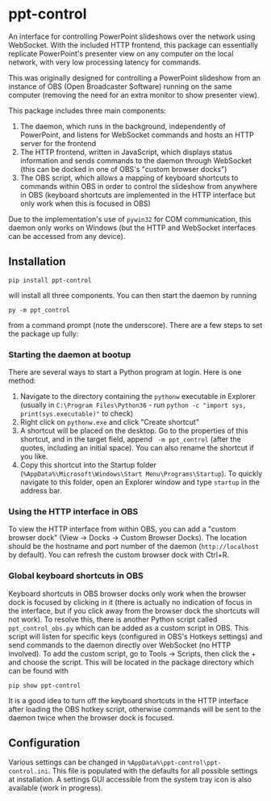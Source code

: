 # ppt-control

An interface for controlling PowerPoint slideshows over the network using WebSocket. With the included HTTP frontend, this package can essentially replicate PowerPoint's presenter view on any computer on the local network, with very low processing latency for commands.

This was originally designed for controlling a PowerPoint slideshow from an instance of OBS (Open Broadcaster Software) running on the same computer (removing the need for an extra monitor to show presenter view).

This package includes three main components:

1. The daemon, which runs in the background, independently of PowerPoint, and listens for WebSocket commands and hosts an HTTP server for the frontend
2. The HTTP frontend, written in JavaScript, which displays status information and sends commands to the daemon through WebSocket (this can be docked in one of OBS's "custom browser docks")
3. The OBS script, which allows a mapping of keyboard shortcuts to commands within OBS in order to control the slideshow from anywhere in OBS (keyboard shortcuts are implemented in the HTTP interface but only work when this is focused in OBS)

Due to the implementation's use of `pywin32` for COM communication, this daemon only works on Windows (but the HTTP and WebSocket interfaces can be accessed from any device).

## Installation

`pip install ppt-control`

will install all three components. You can then start the daemon by running 

`py -m ppt_control`

from a command prompt (note the underscore). There are a few steps to set the package up fully:

### Starting the daemon at bootup

There are several ways to start a Python program at login. Here is one method:

1. Navigate to the directory containing the `pythonw` executable in Explorer (usually in `C:\Program Files\Python36` - run `python -c "import sys, print(sys.executable)"` to check)
2. Right click on `pythonw.exe` and click "Create shortcut"
3. A shortcut will be placed on the desktop. Go to the properties of this shortcut, and in the target field, append ` -m ppt_control` (after the quotes, including an initial space). You can also rename the shortcut if you like.
4. Copy this shortcut into the Startup folder (`%AppData%\Microsoft\Windows\Start Menu\Programs\Startup`). To quickly navigate to this folder, open an Explorer window and type `startup` in the address bar.

### Using the HTTP interface in OBS

To view the HTTP interface from within OBS, you can add a "custom browser dock" (View -> Docks -> Custom Browser Docks). The location should be the hostname and port number of the daemon (`http://localhost` by default). You can refresh the custom browser dock with Ctrl+R.

### Global keyboard shortcuts in OBS

Keyboard shortcuts in OBS browser docks only work when the browser dock is focused by clicking in it (there is actually no indication of focus in the interface, but if you click away from the browser dock the shortcuts will not work). To resolve this, there is another Python script called `ppt_control_obs.py` which can be added as a custom script in OBS. This script will listen for specific keys (configured in OBS's Hotkeys settings) and send commands to the daemon directly over WebSocket (no HTTP involved). To add the custom script, go to Tools -> Scripts, then click the + and choose the script. This will be located in the package directory which can be found with

`pip show ppt-control`

It is a good idea to turn off the keyboard shortcuts in the HTTP interface after loading the OBS hotkey script, otherwise commands will be sent to the daemon twice when the browser dock is focused.

## Configuration

Various settings can be changed in `%AppData%\ppt-control\ppt-control.ini`. This file is populated with the defaults for all possible settings at installation. A settings GUI accessible from the system tray icon is also available (work in progress).
